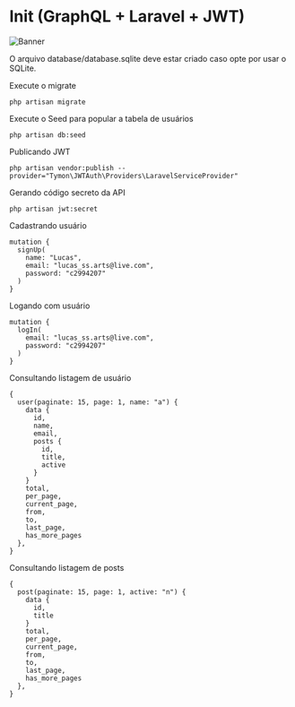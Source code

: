 # Init (GraphQL + Laravel + JWT)

![Banner](https://blog.pusher.com/wp-content/uploads/2018/04/building-apis-laravel-graphql-header.png)

O arquivo database/database.sqlite deve estar criado caso opte por usar o SQLite.

Execute o migrate
```
php artisan migrate
```

Execute o Seed para popular a tabela de usuários
```
php artisan db:seed
```

Publicando JWT
```
php artisan vendor:publish --provider="Tymon\JWTAuth\Providers\LaravelServiceProvider"
```

Gerando código secreto da API
```
php artisan jwt:secret
```

Cadastrando usuário
```
mutation {
  signUp(
    name: "Lucas",
    email: "lucas_ss.arts@live.com", 
    password: "c2994207"
  )
}
```

Logando com usuário
```
mutation {
  logIn(
    email: "lucas_ss.arts@live.com",
    password: "c2994207"
  )
}
```

Consultando listagem de usuário
```
{
  user(paginate: 15, page: 1, name: "a") {
    data {
      id,
      name,
      email,
      posts {
        id,
        title,
        active
      }
    }
    total,
    per_page,
    current_page,
    from,
    to,
    last_page,
    has_more_pages
  },
}
```

Consultando listagem de posts
```
{
  post(paginate: 15, page: 1, active: "n") {
    data {
      id,
      title      
    }
    total,
    per_page,
    current_page,
    from,
    to,
    last_page,
    has_more_pages
  },
}
```
